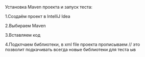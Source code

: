 Установка Maven проекта и запуск теста:

1.Создаём проект в IntelliJ Idea

2.Выбираем Maven

3.Вставляем код

4.Подклчаем библиотеки, в xml file проекта прописываем <dependency> // это позволит подкачивать всегда новые библиотеки для теста
ыв
